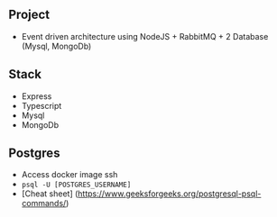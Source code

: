 ## Project

- Event driven architecture using NodeJS + RabbitMQ + 2 Database (Mysql, MongoDb)

## Stack

- Express
- Typescript
- Mysql
- MongoDb

## Postgres

- Access docker image ssh
- `psql -U [POSTGRES_USERNAME]`
- [Cheat sheet] (https://www.geeksforgeeks.org/postgresql-psql-commands/)
